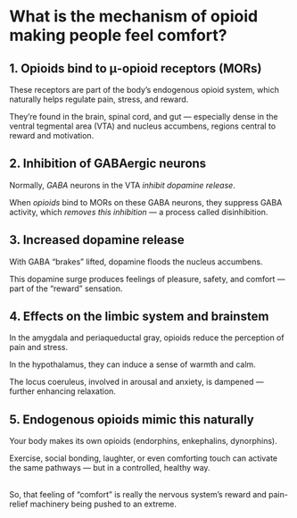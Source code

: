 <h1>What is the mechanism of opioid making people feel comfort?</h1>


<h2>1. Opioids bind to μ-opioid receptors (MORs)</h2>

These receptors are part of the body’s endogenous opioid system, which naturally helps regulate pain, stress, and reward.

They’re found in the brain, spinal cord, and gut — especially dense in the ventral tegmental area (VTA) and nucleus accumbens, regions central to reward and motivation.

<h2>2. Inhibition of GABAergic neurons</h2>

Normally, _GABA_ neurons in the VTA _inhibit dopamine release_.

When _opioids_ bind to MORs on these GABA neurons, they suppress GABA activity, which _removes this inhibition_ — a process called disinhibition.

<h2>3. Increased dopamine release</h2>

With GABA “brakes” lifted, dopamine floods the nucleus accumbens.

This dopamine surge produces feelings of pleasure, safety, and comfort — part of the “reward” sensation.

<h2>4. Effects on the limbic system and brainstem</h2>

In the amygdala and periaqueductal gray, opioids reduce the perception of pain and stress.

In the hypothalamus, they can induce a sense of warmth and calm.

The locus coeruleus, involved in arousal and anxiety, is dampened — further enhancing relaxation.

<h2>5. Endogenous opioids mimic this naturally</h2>

Your body makes its own opioids (endorphins, enkephalins, dynorphins).

Exercise, social bonding, laughter, or even comforting touch can activate the same pathways — but in a controlled, healthy way.

<br/>
So, that feeling of “comfort” is really the nervous system’s reward and pain-relief machinery being pushed to an extreme.
